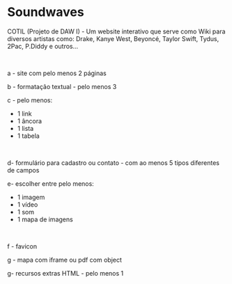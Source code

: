 # Soundwaves
COTIL (Projeto de DAW I) - Um website interativo que serve como Wiki para diversos artistas como: Drake, Kanye West, Beyoncé, Taylor Swift, Tydus, 2Pac, P.Diddy e outros... 

<br>

   <p>a - site com pelo menos 2 páginas</p>
   <p>b - formatação textual - pelo menos 3</p>
   <p>c - pelo menos:</p>
     <ul>
       <li>1 link</li>
       <li>1 âncora</li>
       <li>1 lista</li>
       <li>1 tabela</li>
     </ul>

<br>

  <p>d- formulário para cadastro ou contato - com ao menos 5 tipos diferentes de campos</p>
  <p>e- escolher entre pelo menos:</p>
    <ul>
      <li>1 imagem</li>
      <li>1 vídeo</li>
      <li>1 som</li>
      <li>1 mapa de imagens  </li>
    </ul>

<br>

  <p>f - favicon</p>
  <p>g - mapa com iframe ou pdf com object</p>
  <p>g- recursos extras HTML - pelo menos 1</p>

